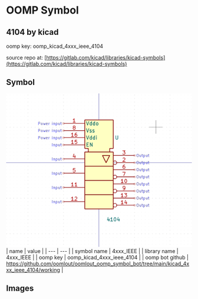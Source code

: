 # OOMP Symbol  
## 4104  by kicad  
  
oomp key: oomp_kicad_4xxx_ieee_4104  
  
source repo at: [https://gitlab.com/kicad/libraries/kicad-symbols](https://gitlab.com/kicad/libraries/kicad-symbols)  
## Symbol  
  
[![working.png](working_600.png)](working.png)  
| name | value | 
| --- | --- | 
| symbol name | 4xxx_IEEE | 
| library name | 4xxx_IEEE | 
| oomp key | oomp_kicad_4xxx_ieee_4104 | 
| oomp bot github | https://github.com/oomlout/oomlout_oomp_symbol_bot/tree/main/kicad_4xxx_ieee_4104/working | 
## Images  
